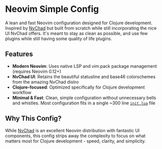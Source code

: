 # Neovim Simple Config

A lean and fast Neovim configuration designed for Clojure development. Inspired by [NvChad](https://nvchad.com/) but built from scratch while still incorporating the nice UI NvChad offers. It's meant to stay as clean as possible, and use few plugins while still having some quality of life plugins.

## Features

- **Modern Neovim**: Uses native LSP and vim.pack package management (requires Neovim 0.12+)
- **NvChad UI**: Retains the beautiful statusline and base46 colorschemes from the amazing NvChad distro
- **Clojure-focused**: Optimized specifically for Clojure development workflow
- **Minimal & Fast**: Clean, simple configuration without unnecessary bells and whistles. Most configuration fits in a single ~300 line [`init.lua`](./init.lua) file

## Why This Config?

While [NvChad](https://nvchad.com/) is an excellent Neovim distribution with fantastic UI components, this config strips away the complexity to focus on what matters most for Clojure development - speed, clarity, and simplicity.
